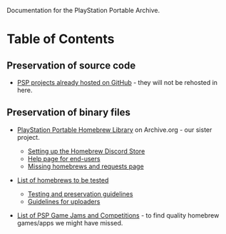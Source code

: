 Documentation for the PlayStation Portable Archive.

# Table of Contents

## Preservation of source code

- [PSP projects already hosted on GitHub](code-archive/other-projects.md) - they will not be rehosted in here.

## Preservation of binary files

- [PlayStation Portable Homebrew Library](https://archive.org/details/psp-homebrew-library) on Archive.org - our sister project. 
  - [Setting up the Homebrew Discord Store](homebrew-lib/hdstore.md)
  - [Help page for end-users](homebrew-lib/help.md)
  - [Missing homebrews and requests page](homebrew-lib/requests.md)  
  
- [List of homebrews to be tested](https://docs.google.com/spreadsheets/d/1tPiCXtLmJ5W3JSIciSAlItnpXNcSna3-Xe0gCXeLJ0A/edit?ts=5fe73a89&pli=1#gid=2012767625)
  - [Testing and preservation guidelines](homebrew-lib/testing-guidelines.md)
  - [Guidelines for uploaders](homebrew-lib/uploading-guidelines.md)
  
- [List of PSP Game Jams and Competitions](homebrew-lib/jams-competitions.md) - to find quality homebrew games/apps we might have missed.
